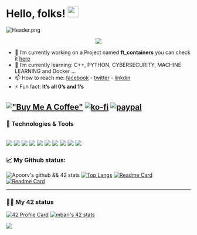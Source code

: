 # Hello, folks! <img src="https://github.com/barimehdi77/barimehdi77/blob/main/wave.gif" width="30px">
<!--
[![42 Profile Card](https://github.com/barimehdi77/barimehdi77/blob/main/header.png)](https://github.com/BariMehdi77)
**barimehdi77/barimehdi77** is a ✨ _special_ ✨ repository because its `README.md` (this file) appears on your GitHub profile.

Here are some ideas to get you started:
-->
![Header.png](https://github.com/barimehdi77/barimehdi77/blob/main/header.png)
<p align="center"><img align="center" src="https://komarev.com/ghpvc/?username=barimehdi77&&color=blue&style=flat-square"></p>

- 🔭 I’m currently working on a Project named **ft_containers** you can check it [here](https://github.com/barimehdi77/ft_containers)
- 🌱 I’m currently learning: C++, PYTHON, CYBERSECURITY, MACHINE LEARNING and Docker ...
- 📫 How to reach me: [facebook](https://www.facebook.com/bari.mehdi.77/) - [twitter](https://twitter.com/Barimehdi77) - [linkdin](https://www.linkedin.com/in/Barimehdi77/)
- ⚡ Fun fact: **It’s all 0’s and 1’s**

[!["Buy Me A Coffee"](https://www.buymeacoffee.com/assets/img/custom_images/orange_img.png)](https://www.buymeacoffee.com/barimehdi77)
[![ko-fi](https://ko-fi.com/img/githubbutton_sm.svg)](https://ko-fi.com/K3K45UOA7)
[![paypal](https://www.paypalobjects.com/en_US/i/btn/btn_donateCC_LG.gif)](https://paypal.me/barimehdi77)
---
### 🔧 Technologies & Tools
![](https://img.shields.io/badge/OS-Linux-informational?style=flat&logo=linux&logoColor=white&color=2bbc8a)
![](https://img.shields.io/badge/Editor-VS_Code-informational?style=flat&logo=intellij-idea&logoColor=white&color=2bbc8a)
![](https://img.shields.io/badge/Code-C-informational?style=flat&logo=c&logoColor=white&color=2bbc8a)
![](https://img.shields.io/badge/Code-Python-informational?style=flat&logo=python&logoColor=white&color=2bbc8a)
![](https://img.shields.io/badge/Code-c++-informational?style=flat&logo=C&logoColor=white&color=2bbc8a)
![](https://img.shields.io/badge/Code-Make-informational?style=flat&logo=cmake&logoColor=white&color=2bbc8a)
![](https://img.shields.io/badge/Shell-Bash-informational?style=flat&logo=gnu-bash&logoColor=white&color=2bbc8a)
![](https://img.shields.io/badge/Tools-MySQL-informational?style=flat&logo=mysql&logoColor=white&color=2bbc8a)
![](https://img.shields.io/badge/Tools-Docker-informational?style=flat&logo=docker&logoColor=white&color=2bbc8a)
![](https://img.shields.io/badge/Tools-cybersecurity-informational?style=flat&logo=red-hat-open-shift&logoColor=white&color=2bbc8a)
---
### 📈 My Github status:
![Apoorv's github && 42 stats](https://github-readme-stats.vercel.app/api?username=barimehdi77&show_icons=true&theme=radical)
[![Top Langs](https://github-readme-stats.vercel.app/api/top-langs/?username=barimehdi77&layout=compact&theme=radical)](https://github.com/anuraghazra/github-readme-stats)
[![Readme Card](https://github-readme-stats.vercel.app/api/pin/?username=barimehdi77&repo=42-piscine-exam&theme=radical)](https://github.com/barimehdi77/42-piscine-exam)
[![Readme Card](https://github-readme-stats.vercel.app/api/pin/?username=barimehdi77&repo=Inception&theme=radical)](https://github.com/barimehdi77/inception)


---
### 👨‍💻 My 42 status
[![42 Profile Card](https://1337-readme.vercel.app/api/profile?dark=true&login=mbari)](https://github.com/BariMehdi77)
[![mbari's 42 stats](https://badge42.herokuapp.com/api/stats/mbari?cursus=C%20reloaded)](https://github.com/BariMehdi77)

![](https://hit.yhype.me/github/profile?user_id=54292953)
